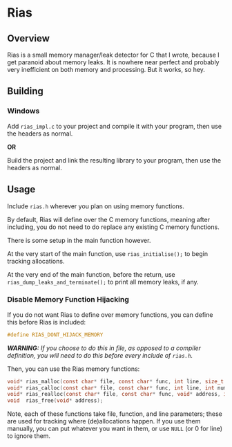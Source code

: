 # Rias

## Overview

Rias is a small memory manager/leak detector for C that I wrote, because I get paranoid about memory leaks. It is nowhere near perfect and probably very inefficient on both memory and processing. But it works, so hey.

## Building

### Windows

Add `rias_impl.c` to your project and compile it with your program, then use the headers as normal.

**OR**

Build the project and link the resulting library to your program, then use the headers as normal.

## Usage

Include `rias.h` wherever you plan on using memory functions.

By default, Rias will define over the C memory functions, meaning after including, you do not need to do replace any existing C memory functions.

There is some setup in the main function however.

At the very start of the main function, use `rias_initialise();` to begin tracking allocations.

At the very end of the main function, before the return, use `rias_dump_leaks_and_terminate();` to print all memory leaks, if any.

### Disable Memory Function Hijacking

If you do not want Rias to define over memory functions, you can define this before Rias is included:

```c
#define RIAS_DONT_HIJACK_MEMORY
```

***WARNING:*** *If you choose to do this in file, as opposed to a compiler definition, you will need to do this before every include of `rias.h`.*

Then, you can use the Rias memory functions:

```c
void* rias_malloc(const char* file, const char* func, int line, size_t size);
void* rias_calloc(const char* file, const char* func, int line, int num, int size);
void* rias_realloc(const char* file, const char* func, void* address, int newsize);
void  rias_free(void* address);
```

Note, each of these functions take file, function, and line parameters; these are used for tracking where (de)allocations happen. If you use them manually, you can put whatever you want in them, or use `NULL` (or 0 for line) to ignore them.
